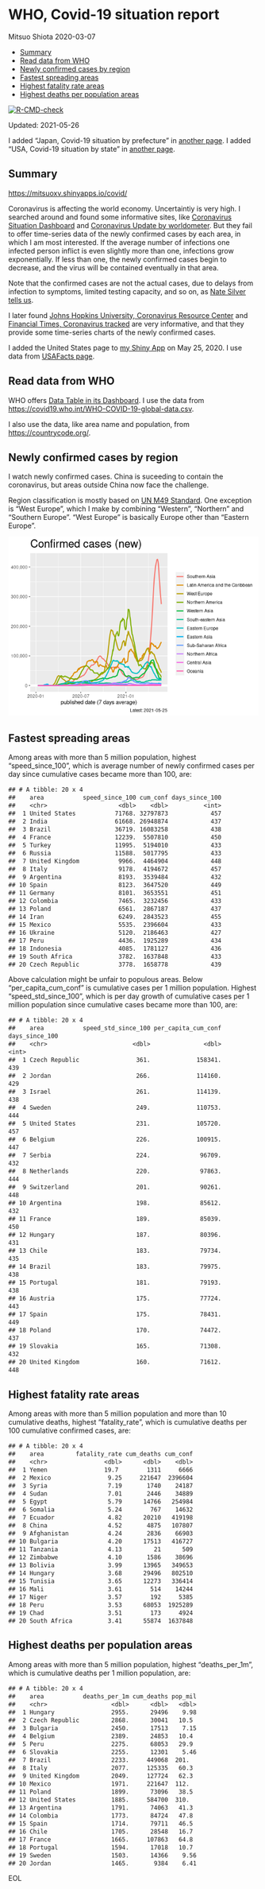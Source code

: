 WHO, Covid-19 situation report
================
Mitsuo Shiota
2020-03-07

-   [Summary](#summary)
-   [Read data from WHO](#read-data-from-who)
-   [Newly confirmed cases by region](#newly-confirmed-cases-by-region)
-   [Fastest spreading areas](#fastest-spreading-areas)
-   [Highest fatality rate areas](#highest-fatality-rate-areas)
-   [Highest deaths per population
    areas](#highest-deaths-per-population-areas)

<!-- badges: start -->

[![R-CMD-check](https://github.com/mitsuoxv/covid/workflows/R-CMD-check/badge.svg)](https://github.com/mitsuoxv/covid/actions)
<!-- badges: end -->

Updated: 2021-05-26

I added “Japan, Covid-19 situation by prefecture” in [another
page](Japan.md). I added “USA, Covid-19 situation by state” in [another
page](USA.md).

## Summary

<https://mitsuoxv.shinyapps.io/covid/>

Coronavirus is affecting the world economy. Uncertaintiy is very high. I
searched around and found some informative sites, like [Coronavirus
Situation
Dashboard](https://who.maps.arcgis.com/apps/opsdashboard/index.html#/c88e37cfc43b4ed3baf977d77e4a0667)
and [Coronavirus Update by
worldometer](https://www.worldometers.info/coronavirus/). But they fail
to offer time-series data of the newly confirmed cases by each area, in
which I am most interested. If the average number of infections one
infected person inflict is even slightly more than one, infections grow
exponentially. If less than one, the newly confirmed cases begin to
decrease, and the virus will be contained eventually in that area.

Note that the confirmed cases are not the actual cases, due to delays
from infection to symptoms, limited testing capacity, and so on, as
[Nate Silver tells
us](https://fivethirtyeight.com/features/coronavirus-case-counts-are-meaningless/).

I later found [Johns Hopkins University, Coronavirus Resource
Center](https://coronavirus.jhu.edu/) and [Financial Times, Coronavirus
tracked](https://www.ft.com/content/a26fbf7e-48f8-11ea-aeb3-955839e06441)
are very informative, and that they provide some time-series charts of
the newly confirmed cases.

I added the United States page to [my Shiny
App](https://mitsuoxv.shinyapps.io/covid/) on May 25, 2020. I use data
from [USAFacts
page](https://usafacts.org/visualizations/coronavirus-covid-19-spread-map/).

## Read data from WHO

WHO offers [Data Table in its Dashboard](https://covid19.who.int/table).
I use the data from
<https://covid19.who.int/WHO-COVID-19-global-data.csv>.

I also use the data, like area name and population, from
<https://countrycode.org/>.

## Newly confirmed cases by region

I watch newly confirmed cases. China is suceeding to contain the
coronavirus, but areas outside China now face the challenge.

Region classification is mostly based on [UN M49
Standard](https://unstats.un.org/unsd/methodology/m49/). One exception
is “West Europe”, which I make by combining “Western”, “Northern” and
“Southern Europe”. “West Europe” is basically Europe other than “Eastern
Europe”.

![](README_files/figure-gfm/chart-1.png)<!-- -->

## Fastest spreading areas

Among areas with more than 5 million population, highest
“speed\_since\_100”, which is average number of newly confirmed cases
per day since cumulative cases became more than 100, are:

    ## # A tibble: 20 x 4
    ##    area           speed_since_100 cum_conf days_since_100
    ##    <chr>                    <dbl>    <dbl>          <int>
    ##  1 United States           71768. 32797873            457
    ##  2 India                   61668. 26948874            437
    ##  3 Brazil                  36719. 16083258            438
    ##  4 France                  12239.  5507810            450
    ##  5 Turkey                  11995.  5194010            433
    ##  6 Russia                  11588.  5017795            433
    ##  7 United Kingdom           9966.  4464904            448
    ##  8 Italy                    9178.  4194672            457
    ##  9 Argentina                8193.  3539484            432
    ## 10 Spain                    8123.  3647520            449
    ## 11 Germany                  8101.  3653551            451
    ## 12 Colombia                 7465.  3232456            433
    ## 13 Poland                   6561.  2867187            437
    ## 14 Iran                     6249.  2843523            455
    ## 15 Mexico                   5535.  2396604            433
    ## 16 Ukraine                  5120.  2186463            427
    ## 17 Peru                     4436.  1925289            434
    ## 18 Indonesia                4085.  1781127            436
    ## 19 South Africa             3782.  1637848            433
    ## 20 Czech Republic           3778.  1658778            439

Above calculation might be unfair to populous areas. Below
“per\_capita\_cum\_conf” is cumulative cases per 1 million population.
Highest “speed\_std\_since\_100”, which is per day growth of cumulative
cases per 1 million population since cumulative cases became more than
100, are:

    ## # A tibble: 20 x 4
    ##    area           speed_std_since_100 per_capita_cum_conf days_since_100
    ##    <chr>                        <dbl>               <dbl>          <int>
    ##  1 Czech Republic                361.             158341.            439
    ##  2 Jordan                        266.             114160.            429
    ##  3 Israel                        261.             114139.            438
    ##  4 Sweden                        249.             110753.            444
    ##  5 United States                 231.             105720.            457
    ##  6 Belgium                       226.             100915.            447
    ##  7 Serbia                        224.              96709.            432
    ##  8 Netherlands                   220.              97863.            444
    ##  9 Switzerland                   201.              90261.            448
    ## 10 Argentina                     198.              85612.            432
    ## 11 France                        189.              85039.            450
    ## 12 Hungary                       187.              80396.            431
    ## 13 Chile                         183.              79734.            435
    ## 14 Brazil                        183.              79975.            438
    ## 15 Portugal                      181.              79193.            438
    ## 16 Austria                       175.              77724.            443
    ## 17 Spain                         175.              78431.            449
    ## 18 Poland                        170.              74472.            437
    ## 19 Slovakia                      165.              71308.            432
    ## 20 United Kingdom                160.              71612.            448

## Highest fatality rate areas

Among areas with more than 5 million population and more than 10
cumulative deaths, highest “fatality\_rate”, which is cumulative deaths
per 100 cumulative confirmed cases, are:

    ## # A tibble: 20 x 4
    ##    area         fatality_rate cum_deaths cum_conf
    ##    <chr>                <dbl>      <dbl>    <dbl>
    ##  1 Yemen                19.7        1311     6666
    ##  2 Mexico                9.25     221647  2396604
    ##  3 Syria                 7.19       1740    24187
    ##  4 Sudan                 7.01       2446    34889
    ##  5 Egypt                 5.79      14766   254984
    ##  6 Somalia               5.24        767    14632
    ##  7 Ecuador               4.82      20210   419198
    ##  8 China                 4.52       4875   107807
    ##  9 Afghanistan           4.24       2836    66903
    ## 10 Bulgaria              4.20      17513   416727
    ## 11 Tanzania              4.13         21      509
    ## 12 Zimbabwe              4.10       1586    38696
    ## 13 Bolivia               3.99      13965   349653
    ## 14 Hungary               3.68      29496   802510
    ## 15 Tunisia               3.65      12273   336414
    ## 16 Mali                  3.61        514    14244
    ## 17 Niger                 3.57        192     5385
    ## 18 Peru                  3.53      68053  1925289
    ## 19 Chad                  3.51        173     4924
    ## 20 South Africa          3.41      55874  1637848

## Highest deaths per population areas

Among areas with more than 5 million population, highest
“deaths\_per\_1m”, which is cumulative deaths per 1 million population,
are:

    ## # A tibble: 20 x 4
    ##    area           deaths_per_1m cum_deaths pop_mil
    ##    <chr>                  <dbl>      <dbl>   <dbl>
    ##  1 Hungary                2955.      29496    9.98
    ##  2 Czech Republic         2868.      30041   10.5 
    ##  3 Bulgaria               2450.      17513    7.15
    ##  4 Belgium                2389.      24853   10.4 
    ##  5 Peru                   2275.      68053   29.9 
    ##  6 Slovakia               2255.      12301    5.46
    ##  7 Brazil                 2233.     449068  201.  
    ##  8 Italy                  2077.     125335   60.3 
    ##  9 United Kingdom         2049.     127724   62.3 
    ## 10 Mexico                 1971.     221647  112.  
    ## 11 Poland                 1899.      73096   38.5 
    ## 12 United States          1885.     584700  310.  
    ## 13 Argentina              1791.      74063   41.3 
    ## 14 Colombia               1773.      84724   47.8 
    ## 15 Spain                  1714.      79711   46.5 
    ## 16 Chile                  1705.      28548   16.7 
    ## 17 France                 1665.     107863   64.8 
    ## 18 Portugal               1594.      17018   10.7 
    ## 19 Sweden                 1503.      14366    9.56
    ## 20 Jordan                 1465.       9384    6.41

EOL

